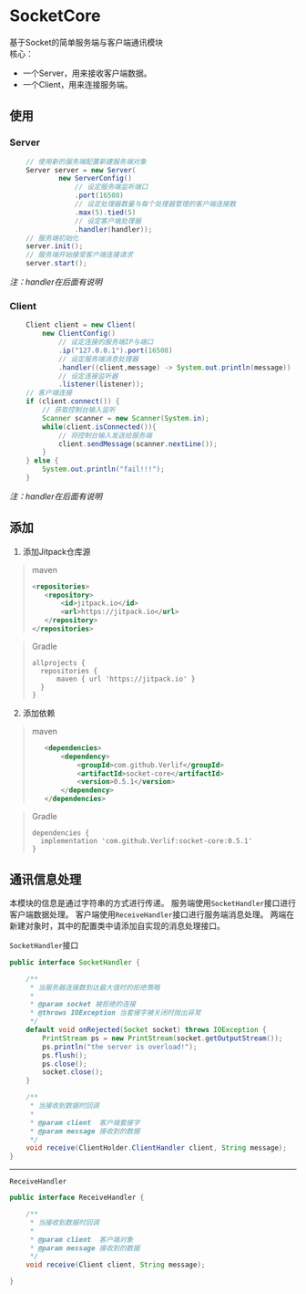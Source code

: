 # SocketCore

基于Socket的简单服务端与客户端通讯模块  
核心：

* 一个Server，用来接收客户端数据。
* 一个Client，用来连接服务端。

## 使用

### Server

```java
    // 使用新的服务端配置新建服务端对象
    Server server = new Server(
            new ServerConfig()
                // 设定服务端监听端口
                .port(16508)
                // 设定处理器数量与每个处理器管理的客户端连接数
                .max(5).tied(5)
                // 设定客户端处理器
                .handler(handler));
    // 服务端初始化
    server.init();
    // 服务端开始接受客户端连接请求
    server.start();
```

*注：handler在后面有说明*

### Client

```java
    Client client = new Client(
        new ClientConfig()
            // 设定连接的服务端IP与端口
            .ip("127.0.0.1").port(16508)
            // 设定服务端消息处理器
            .handler((client,message) -> System.out.println(message))
            // 设定连接监听器
            .listener(listener));
    // 客户端连接
    if (client.connect()) {
        // 获取控制台输入监听
        Scanner scanner = new Scanner(System.in);
        while(client.isConnected()){
            // 将控制台输入发送给服务端
            client.sendMessage(scanner.nextLine());
        }
    } else {
        System.out.println("fail!!!");
    }
```

*注：handler在后面有说明*

## 添加

1. 添加Jitpack仓库源

> maven
> ```xml
> <repositories>
>    <repository>
>        <id>jitpack.io</id>
>        <url>https://jitpack.io</url>
>    </repository>
> </repositories>
> ```

> Gradle
> ```text
> allprojects {
>   repositories {
>       maven { url 'https://jitpack.io' }
>   }
> }
> ```

2. 添加依赖

> maven
> ```xml
>    <dependencies>
>        <dependency>
>            <groupId>com.github.Verlif</groupId>
>            <artifactId>socket-core</artifactId>
>            <version>0.5.1</version>
>        </dependency>
>    </dependencies>
> ```

> Gradle
> ```text
> dependencies {
>   implementation 'com.github.Verlif:socket-core:0.5.1'
> }
> ```

## 通讯信息处理

本模块的信息是通过字符串的方式进行传递。 服务端使用`SocketHandler`接口进行客户端数据处理。
客户端使用`ReceiveHandler`接口进行服务端消息处理。 两端在新建对象时，其中的配置类中请添加自实现的消息处理接口。

`SocketHandler`接口

```java
public interface SocketHandler {

    /**
     * 当服务器连接数到达最大值时的拒绝策略
     *
     * @param socket 被拒绝的连接
     * @throws IOException 当套接字被关闭时抛出异常
     */
    default void onRejected(Socket socket) throws IOException {
        PrintStream ps = new PrintStream(socket.getOutputStream());
        ps.println("the server is overload!");
        ps.flush();
        ps.close();
        socket.close();
    }

    /**
     * 当接收到数据时回调
     *
     * @param client  客户端套接字
     * @param message 接收到的数据
     */
    void receive(ClientHolder.ClientHandler client, String message);
}
```

------

`ReceiveHandler`

```java
public interface ReceiveHandler {

    /**
     * 当接收到数据时回调
     *
     * @param client  客户端对象
     * @param message 接收到的数据
     */
    void receive(Client client, String message);

}
```
